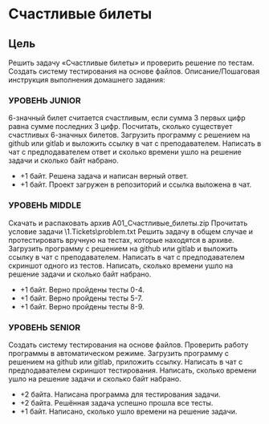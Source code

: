 # Счастливые билеты

## Цель

Решить задачу «Счастливые билеты» и проверить решение по тестам.
Создать систему тестирования на основе файлов.
Описание/Пошаговая инструкция выполнения домашнего задания:

### УРОВЕНЬ JUNIOR

6-значный билет считается счастливым, если сумма 3 первых цифр равна сумме последних 3 цифр. Посчитать, сколько существует счастливых 6-значных билетов. Загрузить программу с решением на github или gitlab и выложить ссылку в чат с преподавателем. Написать в чат с предподавателем ответ и сколько времени ушло на решение задачи и сколько байт набрано.

- +1 байт. Решена задача и написан верный ответ.
- +1 байт. Проект загружен в репозиторий и ссылка выложена в чат.

### УРОВЕНЬ MIDDLE

Скачать и распаковать архив A01_Счастливые_билеты.zip
Прочитать условие задачи \1.Tickets\problem.txt
Решить задачу в общем случае и протестировать вручную на тестах, которые находятся в архиве.
Загрузить программу с решением на github или gitlab и выложить ссылку в чат с преподавателем.
Написать в чат с предподавателем скриншот одного из тестов.
Написать, сколько времени ушло на решение задачи и сколько байт набрано.

- +1 байт. Верно пройдены тесты 0-4.
- +1 байт. Верно пройдены тесты 5-7.
- +1 байт. Верно пройдены тесты 8-9.

### УРОВЕНЬ SENIOR

Создать систему тестирования на основе файлов.
Проверить работу программы в автоматическом режиме.
Загрузить программу с решением на github или gitlab, приложить ссылку.
Написать в чат с предподавателем скриншот тестирования.
Написать, сколько времени ушло на решение задачи и сколько байт набрано.

- +2 байта. Написана программа для тестирования задачи.
- +2 байта. Решённая задача успешно прошла все тесты.
- +1 байт. Написано, сколько ушло времени на решение задачи.
